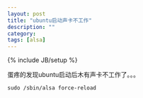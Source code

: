 ```yaml
---
layout: post
title: "ubuntu启动声卡不工作"
description: ""
category:
tags: [alsa]
---
```

{% include JB/setup %}

 蛋疼的发现ubuntu启动后木有声卡不工作了。。。

    sudo /sbin/alsa force-reload
